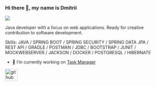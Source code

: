 ### Hi there 👋, my name is Dmitrii
![](https://media.giphy.com/media/v1.Y2lkPTc5MGI3NjExZjExZnE5bzA0dzU2ZGR4emY3Zmp4NWVjcnc2MnRtNTkwN3h5emRwZCZlcD12MV9pbnRlcm5hbF9naWZfYnlfaWQmY3Q9Zw/ProYawBugPTXtiPP10/giphy.gif)

Java developer with a focus on web applications. Ready for creative contribution to software development.

Skills: JAVA / SPRING BOOT / SPRING SECURITY / SPRING DATA JPA / REST API / GRADLE / POSTMAN / JDBC / BOOTSTRAP / JUNIT / MOCKWEBSERVER / JACKSON / DOCKER / POSTGRESQL / HIBERNATE

- 🔭 I’m currently working on [Task Manager](https://github.com/0byrif/java-project-99) 


[<img src='https://cdn.jsdelivr.net/npm/simple-icons@3.0.1/icons/github.svg' alt='github' height='40'>](https://github.com/0byrif)  
